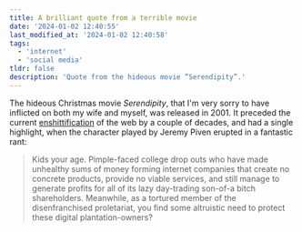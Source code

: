 ```yaml
---
title: A brilliant quote from a terrible movie
date: '2024-01-02 12:40:55'
last_modified_at: '2024-01-02 12:40:58'
tags:
  - 'internet'
  - 'social media'
tldr: false
description: 'Quote from the hideous movie ”Serendipity”.'
---
```

The hideous Christmas movie _Serendipity_, that I'm very sorry to have inflicted on both my wife and myself, was released in 2001. It preceded the current [enshittification](https://en.wikipedia.org/wiki/Enshittification) of the web by a couple of decades, and had a single highlight, when the character played by Jeremy Piven erupted in a fantastic rant:

> Kids your age. Pimple-faced college drop outs who have made unhealthy sums of money forming internet companies that create no concrete products, provide no viable services, and still manage to generate profits for all of its lazy day-trading son-of-a bitch shareholders. Meanwhile, as a tortured member of the disenfranchised proletariat, you find some altruistic need to protect these digital plantation-owners?